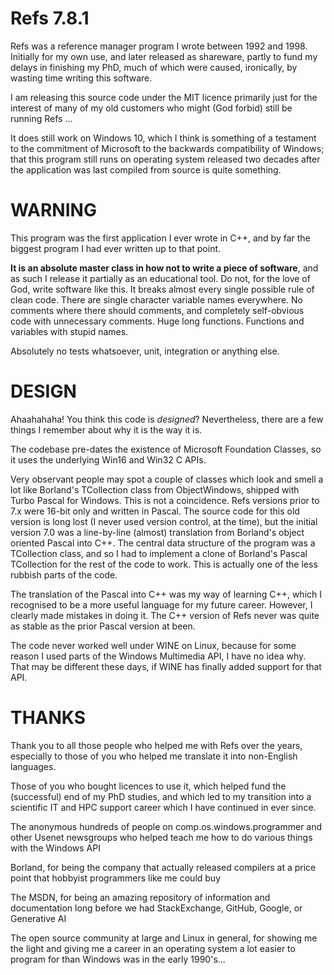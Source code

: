 # Refs 7.8.1

Refs was a reference manager program I wrote between 1992 and 1998.  Initially for my own use, and later released as shareware, partly to fund my delays in finishing my PhD, much of which were caused, ironically, by wasting time writing this software.

I am releasing this source code under the MIT licence primarily just for the interest of many of my old customers who might (God forbid) still be running Refs ...

It does still work on Windows 10, which I think is something of a testament to the commitment of Microsoft to the backwards compatibility of Windows; that this program still runs on operating system released two decades after the application was last compiled from source is quite something.

# WARNING

This program was the first application I ever wrote in C++, and by far the biggest program I had ever written up to that point.

**It is an absolute master class in how not to write a piece of software**, and as such I release it partially as an educational tool.  Do not, for the love of God, write software like this.
It breaks almost every single possible rule of clean code.  There are single character variable names everywhere.  No comments where there should comments, and completely self-obvious code with unnecessary comments.
Huge long functions.  Functions and variables with stupid names.

Absolutely no tests whatsoever, unit, integration or anything else.

# DESIGN

Ahaahahaha!  You think this code is *designed*?  Nevertheless, there are a few things I remember about why it is the way it is.

The codebase pre-dates the existence of Microsoft Foundation Classes, so it uses the underlying Win16 and Win32 C APIs.

Very observant people may spot a couple of classes which look and smell a lot like Borland's TCollection class from ObjectWindows, shipped with Turbo Pascal for Windows.  This is not a coincidence.  Refs versions prior to 7.x were 16-bit only and written in Pascal.
The source code for this old version is long lost (I never used version control, at the time), but the initial version 7.0 was a line-by-line (almost) translation from Borland's object oriented Pascal into C++.  The central data structure of the program was a TCollection class,
and so I had to implement a clone of Borland's Pascal TCollection for the rest of the code to work.  This is actually one of the less rubbish parts of the code.

The translation of the Pascal into C++ was my way of learning C++, which I recognised to be a more useful language for my future career.  However, I clearly made mistakes in doing it.  The C++ version of Refs never was quite as stable as the prior Pascal version at been.

The code never worked well under WINE on Linux, because for some reason I used parts of the Windows Multimedia API, I have no idea why.  That may be different these days, if WINE has finally added support for that API.

# THANKS

Thank you to all those people who helped me with Refs over the years, especially to those of you who helped me translate it into non-English languages.

Those of you who bought licences to use it, which helped fund the (successful) end of my PhD studies, and which led to my transition into a scientific IT and HPC support career which I have continued in ever since.

The anonymous hundreds of people on comp.os.windows.programmer and other Usenet newsgroups who helped teach me how to do various things with the Windows API

Borland, for being the company that actually released compilers at a price point that hobbyist programmers like me could buy

The MSDN, for being an amazing repository of information and documentation long before we had StackExchange, GitHub, Google, or Generative AI

The open source community at large and Linux in general, for showing me the light and giving me a career in an operating system a lot easier to program for than Windows was in the early 1990's...
